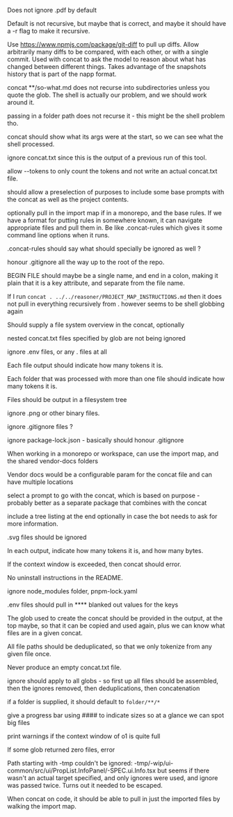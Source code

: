 Does not ignore .pdf by default

Default is not recursive, but maybe that is correct, and maybe it should have a
-r flag to make it recursive.

Use https://www.npmjs.com/package/git-diff to pull up diffs. Allow arbitrarily
many diffs to be compared, with each other, or with a single commit. Used with
concat to ask the model to reason about what has changed between different
things. Takes advantage of the snapshots history that is part of the napp
format.

concat **/so-what.md does not recurse into subdirectories unless you quote the
glob. The shell is actually our problem, and we should work around it.

passing in a folder path does not recurse it - this might be the shell problem
tho.

concat should show what its args were at the start, so we can see what the shell
processed.

ignore concat.txt since this is the output of a previous run of this tool.

allow --tokens to only count the tokens and not write an actual concat.txt file.

should allow a preselection of purposes to include some base prompts with the
concat as well as the project contents.

optionally pull in the import map if in a monorepo, and the base rules. If we
have a format for putting rules in somewhere known, it can navigate appropriate
files and pull them in. Be like .concat-rules which gives it some command line
options when it runs.

.concat-rules should say what should specially be ignored as well ?

honour .gitignore all the way up to the root of the repo.

BEGIN FILE should maybe be a single name, and end in a colon, making it plain
that it is a key attribute, and separate from the file name.

If I run `concat . ../../reasoner/PROJECT_MAP_INSTRUCTIONS.md` then it does not
pull in everything recursively from . however seems to be shell globbing again

Should supply a file system overview in the concat, optionally

nested concat.txt files specified by glob are not being ignored

ignore .env files, or any . files at all

Each file output should indicate how many tokens it is.

Each folder that was processed with more than one file should indicate how many
tokens it is.

Files should be output in a filesystem tree

ignore .png or other binary files.

ignore .gitignore files ?

ignore package-lock.json - basically should honour .gitignore

When working in a monorepo or workspace, can use the import map, and the shared
vendor-docs folders

Vendor docs would be a configurable param for the concat file and can have
multiple locations

select a prompt to go with the concat, which is based on purpose - probably
better as a separate package that combines with the concat

include a tree listing at the end optionally in case the bot needs to ask for
more information.

.svg files should be ignored

In each output, indicate how many tokens it is, and how many bytes.

If the context window is exceeded, then concat should error.

No uninstall instructions in the README.

ignore node_modules folder, pnpm-lock.yaml

.env files should pull in **** blanked out values for the keys

The glob used to create the concat should be provided in the output, at the top
maybe, so that it can be copied and used again, plus we can know what files are
in a given concat.

All file paths should be deduplicated, so that we only tokenize from any given
file once.

Never produce an empty concat.txt file.

ignore should apply to all globs - so first up all files should be assembled,
then the ignores removed, then deduplications, then concatenation

if a folder is supplied, it should default to `folder/**/*`

give a progress bar using #### to indicate sizes so at a glance we can spot big
files

print warnings if the context window of o1 is quite full

If some glob returned zero files, error

Path starting with -tmp couldn't be ignored:
-tmp/-wip/ui-common/src/ui/PropList.InfoPanel/-SPEC.ui.Info.tsx but seems if
there wasn't an actual target specified, and only ignores were used, and ignore
was passed twice. Turns out it needed to be escaped.

When concat on code, it should be able to pull in just the imported files by
walking the import map.
